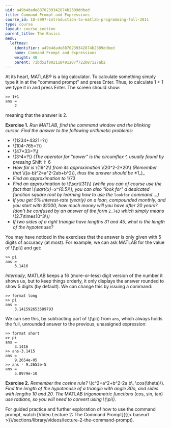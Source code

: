 ```yaml
---
uid: a49b4dade8870239342874b2309ddbed
title: Command Prompt and Expressions
course_id: 18-s997-introduction-to-matlab-programming-fall-2011
type: course
layout: course_section
parent_title: The Basics
menu:
  leftnav:
    identifier: a49b4dade8870239342874b2309ddbed
    name: Command Prompt and Expressions
    weight: 40
    parent: 71bd52f802118491207f722087127ab2
---
```


At its heart, MATLAB® is a big calculator. To calculate something simply type it in at the "command prompt" and press Enter. Thus, to calculate 1 + 1 we type it in and press Enter. The screen should show:

```
>> 1+1
ans =
    2 
```

meaning that the answer is 2.

**Exercise 1.** _Run MATLAB, find the command window and the blinking cursor. Find the answer to the following arithmetic problems:_

*   \\(1234+4321=?\\)
*   \\(104-765=?\\)
*   \\(47\*33=?\\)
*   \\(3^4=?\\) _(The operator for "power" is the circumflex ^, usually found by pressing_ Shift ⇑ 6
*   _How far is_ \\(19^2\\) _from its approximation_ \\(20^2-2\*20\\) _(Remember that_ \\((a-b)^2=a^2-2ab+b^2\\), _thus the answer should be_ ±1_)_
*   _Find an approximation to_ 1/73
*   _Find an approximation to_ \\(\\sqrt{31}\\) _(while you can of course use the fact that \\(\\sqrt{x}=x^{0.5}\\), you can also "look for" a dedicated function square root by learning how to use the_ `lookfor` _command....)_
*   _If you get 5% interest-rate (yearly) on a loan, compounded monthly, and you start with $1000, how much money will you have after 20 years? (don't be confused by an answer of the form_ `2.7e3` _which simply means_ \\(2.7\\times10^3\\)_)_
*   _If two sides of a right triangle have lengths 31 and 45, what is the length of the hypotenuse?_

You may have noticed in the exercises that the answer is only given with 5 digits of accuracy (at most). For example, we can ask MATLAB for the value of \\(\\pi\\) and get:

```
>> pi
ans =
    3.1416
```

_Internally_, MATLAB keeps a 16 (more-or-less) digit version of the number it shows us, but to keep things orderly, it only displays the answer rounded to show 5 digits (by default). We can change this by issuing a command:

```
>> format long
>> pi 
ans =
    3.141592653589793
```

We can see this, by subtracting part of \\(\\pi\\) from `ans`, which always holds the full, unrounded answer to the previous, unassigned expression:

```
>> format short
>> pi 
ans =
    3.1416
>> ans-3.1415
ans =
    9.2654e-05
>> ans - 9.2653e-5
ans =
    5.8979e-10
```

**Exercise 2.** _Remember the cosine rule?_ \\(c^2=a^2+b^2-2a b\\, \\cos(\\theta)\\). _Find the length of the hypotenuse of a triangle with angle 30ο, and sides with lengths 10 and 20. The_ MATLAB _trigono­metric functions_ (cos, sin, tan) _use radians, so you will need to convert using \\(\\pi\\)._

For guided practice and further exploration of how to use the command prompt, watch [Video Lecture 2: The Command Prompt]({{< baseurl >}}/sections/library/videos/lecture-2-the-command-prompt).